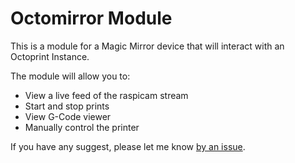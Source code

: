 # Octomirror Module
This is a module for a Magic Mirror device that will interact with an Octoprint Instance. 

The module will allow you to:
- View a live feed of the raspicam stream
- Start and stop prints
- View G-Code viewer
- Manually control the printer

If you have any suggest, please let me know [by an issue](https://github.com/DongerZonie/octomirror-module/issues/new).

